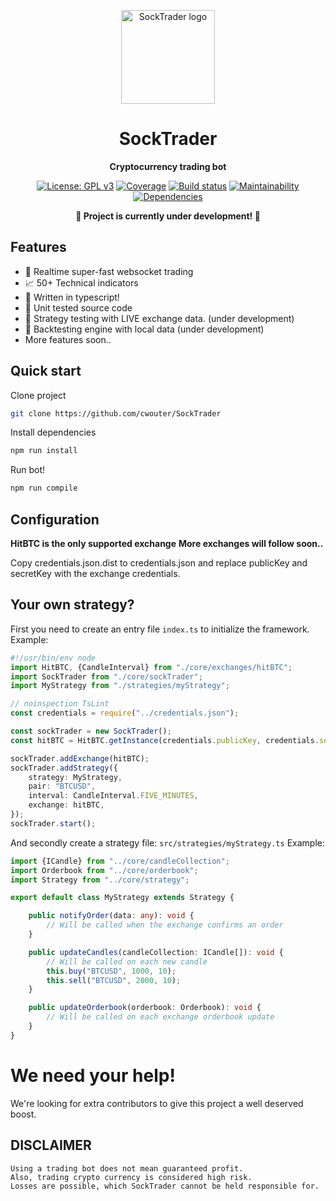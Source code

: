 <p align="center"><img width="150" height="150" src="https://raw.githubusercontent.com/cwouter/SockTrader/master/docs/SockTraderLogo.png" alt="SockTrader logo" /></p>

<h1 align="center">SockTrader</h1>
<p align="center"><b>Cryptocurrency trading bot</b></p>

<p align="center">
  <a href="https://www.gnu.org/licenses/gpl-3.0"><img src="https://img.shields.io/badge/License-GPL%20v3-blue.svg" alt="License: GPL v3"></a>
  <a href="https://codecov.io/gh/cwouter/SockTrader"><img src="https://codecov.io/gh/cwouter/SockTrader/branch/master/graph/badge.svg" alt="Coverage"></a>
  <a href="https://travis-ci.org/cwouter/SockTrader"><img src="https://travis-ci.org/cwouter/SockTrader.svg?branch=master" alt="Build status"></a>
  <a href="https://codeclimate.com/github/cwouter/SockTrader/maintainability"><img src="https://api.codeclimate.com/v1/badges/4ff5f03cd3df6fe8f776/maintainability" alt="Maintainability"></a>
  <a href="https://david-dm.org/cwouter/SockTrader"><img src="https://david-dm.org/cwouter/SockTrader.svg" alt="Dependencies"></a>
</p>

<p align="center"><b>🚧 Project is currently under development! 🚧</b></p>

## Features

- 🚀 Realtime super-fast websocket trading
- 📈 50+ Technical indicators
- 🌈 Written in typescript!
- 🌿 Unit tested source code
- 💎 Strategy testing with LIVE exchange data. (under development)
- 🏡 Backtesting engine with local data (under development)
- More features soon..

## Quick start

Clone project
```bash
git clone https://github.com/cwouter/SockTrader
```

Install dependencies
```bash
npm run install
```

Run bot!
```bash
npm run compile
```

## Configuration

**HitBTC is the only supported exchange**
**More exchanges will follow soon..**
  
Copy credentials.json.dist to credentials.json and replace publicKey and secretKey with the exchange credentials.


## Your own strategy?

First you need to create an entry file `index.ts` to initialize the framework.
Example:
```typescript
#!/usr/bin/env node
import HitBTC, {CandleInterval} from "./core/exchanges/hitBTC";
import SockTrader from "./core/sockTrader";
import MyStrategy from "./strategies/myStrategy";

// noinspection TsLint
const credentials = require("../credentials.json");

const sockTrader = new SockTrader();
const hitBTC = HitBTC.getInstance(credentials.publicKey, credentials.secretKey);

sockTrader.addExchange(hitBTC);
sockTrader.addStrategy({
    strategy: MyStrategy,
    pair: "BTCUSD",
    interval: CandleInterval.FIVE_MINUTES,
    exchange: hitBTC,
});
sockTrader.start();
```

And secondly create a strategy file: `src/strategies/myStrategy.ts`
Example:
```typescript
import {ICandle} from "../core/candleCollection";
import Orderbook from "../core/orderbook";
import Strategy from "../core/strategy";

export default class MyStrategy extends Strategy {

    public notifyOrder(data: any): void {
        // Will be called when the exchange confirms an order
    }

    public updateCandles(candleCollection: ICandle[]): void {
        // Will be called on each new candle
        this.buy("BTCUSD", 1000, 10);
        this.sell("BTCUSD", 2000, 10);
    }

    public updateOrderbook(orderbook: Orderbook): void {
        // Will be called on each exchange orderbook update
    }
}
```


# We need your help!
We're looking for extra contributors to give this project a well deserved boost.


## DISCLAIMER
    Using a trading bot does not mean guaranteed profit. 
    Also, trading crypto currency is considered high risk.
    Losses are possible, which SockTrader cannot be held responsible for.
